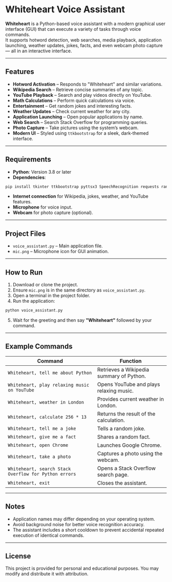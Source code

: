 # Whiteheart Voice Assistant

**Whiteheart** is a Python-based voice assistant with a modern graphical user interface (GUI) that can execute a variety of tasks through voice commands.  
It supports hotword detection, web searches, media playback, application launching, weather updates, jokes, facts, and even webcam photo capture — all in an interactive interface.  

---

## Features

- **Hotword Activation** – Responds to "Whiteheart" and similar variations.  
- **Wikipedia Search** – Retrieve concise summaries of any topic.  
- **YouTube Playback** – Search and play videos directly on YouTube.  
- **Math Calculations** – Perform quick calculations via voice.  
- **Entertainment** – Get random jokes and interesting facts.  
- **Weather Updates** – Check current weather for any city.  
- **Application Launching** – Open popular applications by name.  
- **Web Search** – Search Stack Overflow for programming queries.  
- **Photo Capture** – Take pictures using the system’s webcam.  
- **Modern UI** – Styled using `ttkbootstrap` for a sleek, dark-themed interface.  

---

## Requirements

- **Python**: Version 3.8 or later  
- **Dependencies**:  

```bash
pip install tkinter ttkbootstrap pyttsx3 SpeechRecognition requests randfacts wikipedia pillow opencv-python selenium webdriver-manager
```

- **Internet connection** for Wikipedia, jokes, weather, and YouTube features.  
- **Microphone** for voice input.  
- **Webcam** for photo capture (optional).  

---

## Project Files

- `voice_assistant.py` – Main application file.  
- `mic.png` – Microphone icon for GUI animation.  

---

## How to Run

1. Download or clone the project.  
2. Ensure `mic.png` is in the same directory as `voice_assistant.py`.  
3. Open a terminal in the project folder.  
4. Run the application:  

```bash
python voice_assistant.py
```

5. Wait for the greeting and then say **"Whiteheart"** followed by your command.  

---

## Example Commands

| Command | Function |
|---------|----------|
| `Whiteheart, tell me about Python` | Retrieves a Wikipedia summary of Python. |
| `Whiteheart, play relaxing music on YouTube` | Opens YouTube and plays relaxing music. |
| `Whiteheart, weather in London` | Provides current weather in London. |
| `Whiteheart, calculate 256 * 13` | Returns the result of the calculation. |
| `Whiteheart, tell me a joke` | Tells a random joke. |
| `Whiteheart, give me a fact` | Shares a random fact. |
| `Whiteheart, open Chrome` | Launches Google Chrome. |
| `Whiteheart, take a photo` | Captures a photo using the webcam. |
| `Whiteheart, search Stack Overflow for Python errors` | Opens a Stack Overflow search page. |
| `Whiteheart, exit` | Closes the assistant. |

---

## Notes

- Application names may differ depending on your operating system.  
- Avoid background noise for better voice recognition accuracy.  
- The assistant includes a short cooldown to prevent accidental repeated execution of identical commands.  

---

## License

This project is provided for personal and educational purposes. You may modify and distribute it with attribution.  
